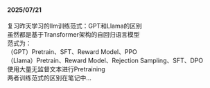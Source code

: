 #### 2025/07/21  
  复习昨天学习的llm训练范式：GPT和Llama的区别  
  虽然都是基于Transformer架构的自回归语言模型  
  范式为：  
  （GPT）Pretrain、SFT、Reward Model、PPO  
  （Llama）Pretrain、Reward Model、Rejection Sampling、SFT、DPO  
  使用大量无监督文本进行Pretraining  
  两者训练范式的区别在笔记中...


  
